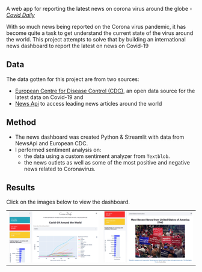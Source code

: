 A web app for reporting the latest news on corona virus around the globe - [*Covid Daily*](https://secure-sierra-43846.herokuapp.com)

With so much news being reported on the Corona virus pandemic, it has become quite a task to get understand the current state of the virus around the world. This project attempts to solve that by building an international news dashboard to report the latest on news on Covid-19

## Data 
The data gotten for this project are from two sources:
- [European Centre for Disease Control (CDC)](https://opendata.ecdc.europa.eu/covid19/casedistribution/csv), an open data source for the latest data on Covid-19 and 
- [News Api](https://newsapi.org/) to access leading news articles around the world

## Method
- The news dashboard was created Python & Streamlit with data from NewsApi and European CDC.
- I performed sentiment analysis on:
  - the data using a custom sentiment analyzer from `Textblob`.
  - the news outlets as well as some of the most positive and negative news related to Coronavirus.
    
 ## Results 
 Click on the images below to view the dashboard.

<table style="width:100%">
  <tr>
    <td><a href="https://secure-sierra-43846.herokuapp.com"> <img src="images/covid-p1.png"></td>
    <td><a href="https://secure-sierra-43846.herokuapp.com"> <img src="images/cover-p2.jpg"> </td> 
  </tr>
</table>
  
